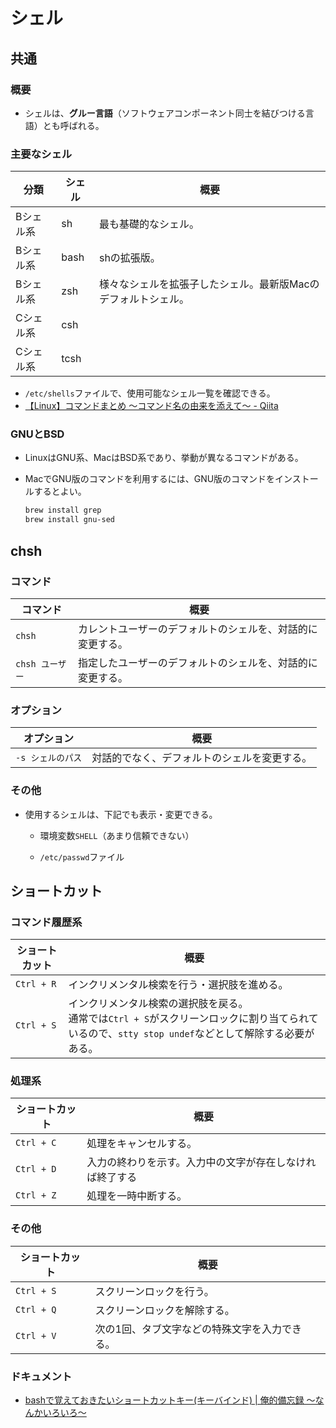 # シェル

## 共通

### 概要

- シェルは、**グルー言語**（ソフトウェアコンポーネント同士を結びつける言語）とも呼ばれる。

### 主要なシェル

| 分類      | シェル | 概要                                                         |
| --------- | ------ | ------------------------------------------------------------ |
| Bシェル系 | sh     | 最も基礎的なシェル。                                         |
| Bシェル系 | bash   | shの拡張版。                                                 |
| Bシェル系 | zsh    | 様々なシェルを拡張子したシェル。最新版Macのデフォルトシェル。 |
| Cシェル系 | csh    |                                                              |
| Cシェル系 | tcsh   |                                                              |

- `/etc/shells`ファイルで、使用可能なシェル一覧を確認できる。
- [【Linux】コマンドまとめ 〜コマンド名の由来を添えて〜 - Qiita](https://qiita.com/taji-taji/items/0b4bcccf097371bc143c)

### GNUとBSD

- LinuxはGNU系、MacはBSD系であり、挙動が異なるコマンドがある。

- MacでGNU版のコマンドを利用するには、GNU版のコマンドをインストールするとよい。

  ```bash
  brew install grep
  brew install gnu-sed
  ```

## chsh

### コマンド

|コマンド|概要|
|---|---|
|`chsh`|カレントユーザーのデフォルトのシェルを、対話的に変更する。|
|`chsh ユーザー`|指定したユーザーのデフォルトのシェルを、対話的に変更する。|

### オプション

| オプション        | 概要                                         |
| ----------------- | -------------------------------------------- |
| `-s シェルのパス` | 対話的でなく、デフォルトのシェルを変更する。 |

### その他

- 使用するシェルは、下記でも表示・変更できる。
  - 環境変数`SHELL`（あまり信頼できない）

  - `/etc/passwd`ファイル

## ショートカット

### コマンド履歴系

| ショートカット | 概要                                                         |
| -------------- | ------------------------------------------------------------ |
| `Ctrl + R`     | インクリメンタル検索を行う・選択肢を進める。                 |
| `Ctrl + S`     | インクリメンタル検索の選択肢を戻る。<br />通常では`Ctrl + S`がスクリーンロックに割り当てられているので、`stty stop undef`などとして解除する必要がある。 |

### 処理系

| ショートカット | 概要                                                     |
| -------------- | -------------------------------------------------------- |
| `Ctrl + C`     | 処理をキャンセルする。                                   |
| `Ctrl + D`     | 入力の終わりを示す。入力中の文字が存在しなければ終了する |
| `Ctrl + Z`     | 処理を一時中断する。                                     |

### その他

| ショートカット | 概要                                          |
| -------------- | --------------------------------------------- |
| `Ctrl + S`     | スクリーンロックを行う。                      |
| `Ctrl + Q`     | スクリーンロックを解除する。                  |
| `Ctrl + V`     | 次の1回、タブ文字などの特殊文字を入力できる。 |

### ドキュメント

- [bashで覚えておきたいショートカットキー(キーバインド) | 俺的備忘録 〜なんかいろいろ〜](https://orebibou.com/ja/home/201506/20150629_001/)
